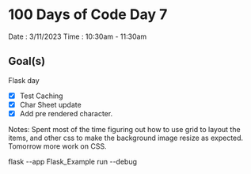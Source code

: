 # 100 Days of Code Day 7

Date : 3/11/2023
Time : 10:30am - 11:30am

## Goal(s)

Flask day

- [X] Test Caching
- [X] Char Sheet update 
- [X] Add pre rendered character.

Notes:
Spent most of the time figuring out how to use grid to layout the items, and other css to make the background image resize as expected. Tomorrow more work on CSS.

flask --app Flask_Example run --debug


